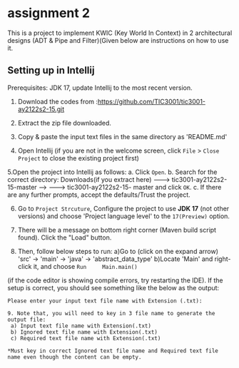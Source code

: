 # assignment 2

This is a project to implement KWIC (Key World In Context) in 2 architectural designs (ADT & Pipe and Filter)(Given below are instructions on how to use it.

## Setting up in Intellij

Prerequisites: JDK 17, update Intellij to the most recent version.

1. Download the codes from :https://github.com/TIC3001/tic3001-ay2122s2-15.git
2. Extract the zip file downloaded.

3. Copy & paste the input text files in the same directory as 'README.md'

4. Open Intellij (if you are not in the welcome screen, click `File` > `Close Project` to close the existing project first)

5.Open the project into Intellij as follows:
   	a. Click `Open`.
   	b. Search for the correct directory:
	Downloads(if you extract here) ---> tic3001-ay2122s2-15-master --> ---> tic3001-ay2122s2-15-	master and click 	`OK`.
   	c. If there are any further prompts, accept the 	defaults/Trust the project.

6. Go to `Project Strcuture`, Configure the project to use **JDK 17** (not other versions) and choose 'Project language level' to the `17(Preview)` option.

7. There will be a message on bottom right corner (Maven build script found). Click the "Load" button. 

8. Then, follow below steps to run:
	a)Go to (click on the expand arrow) 'src' -> 'main' -> 	'java' -> 	'abstract_data_type'
	b)Locate 'Main' and right-click it, and choose `Run 	Main.main()` 
	
(if the code editor is showing compile errors, try restarting the IDE). If the setup is correct, you should see something like the below as the output:
   ```
   Please enter your input text file name with Extension (.txt): 

9. Note that, you will need to key in 3 file name to generate the output file:
	a) Input text file name with Extension(.txt)
	b) Ignored text file name with Extension(.txt)
	c) Required text file name with Extension(.txt)

*Must key in correct Ignored text file name and Required text file name even though the content can be empty.
